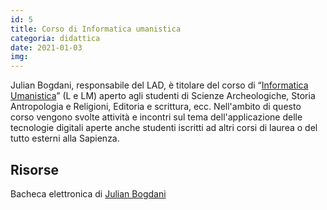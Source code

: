 ```yaml
---
id: 5
title: Corso di Informatica umanistica
categoria: didattica
date: 2021-01-03
img: 
---
```


Julian Bogdani, responsabile del LAD, è titolare del corso di “[Informatica Umanistica](https://www.lettere.uniroma1.it/node/5601/20583)” (L e LM) aperto agli studenti di Scienze Archeologiche, Storia Antropologia e Religioni, Editoria e scrittura, ecc. Nell'ambito di questo corso vengono svolte attività e incontri sul tema dell'applicazione delle tecnologie digitali aperte anche studenti iscritti ad altri corsi di laurea o del tutto esterni alla Sapienza.

## Risorse

Bacheca elettronica di [Julian Bogdani](https://www.lettere.uniroma1.it/users/julian-bogdani)
